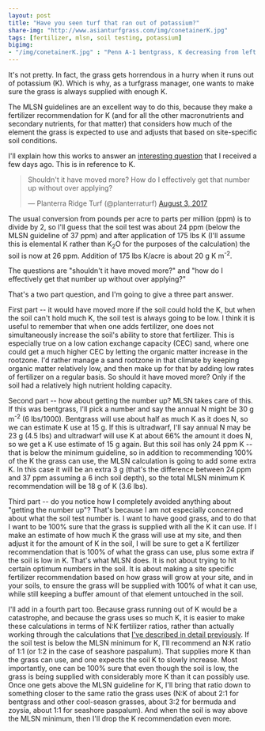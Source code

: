```yaml
---
layout: post
title: "Have you seen turf that ran out of potassium?"
share-img: "http://www.asianturfgrass.com/img/conetainerK.jpg"
tags: [fertilizer, mlsn, soil testing, potassium]
bigimg:
- "/img/conetainerK.jpg" : "Penn A-1 bentgrass, K decreasing from left to right"
---
```


It's not pretty. In fact, the grass gets horrendous in a hurry when it runs out of potassium (K). Which is why, as a turfgrass manager, one wants to make sure the grass is always supplied with enough K. 

The MLSN guidelines are an excellent way to do this, because they make a fertilizer recommendation for K (and for all the other macronutrients and secondary nutrients, for that matter) that considers how much of the element the grass is expected to use and adjusts that based on site-specific soil conditions.

I'll explain how this works to answer an [interesting question](https://twitter.com/planterraturf/status/893137371595669504) that I received a few days ago. This is in reference to K.

<blockquote class="twitter-tweet" data-lang="en"><p lang="en" dir="ltr">Shouldn&#39;t it have moved more? How do I effectively get that number up without over applying?</p>&mdash; Planterra Ridge Turf (@planterraturf) <a href="https://twitter.com/planterraturf/status/893137371595669504">August 3, 2017</a></blockquote>
<script async src="//platform.twitter.com/widgets.js" charset="utf-8"></script>

The usual conversion from pounds per acre to parts per million (ppm) is to divide by 2, so I'll guess that the soil test was about 24 ppm (below the MLSN guideline of 37 ppm) and after application of 175 lbs K (I'll assume this is elemental K rather than K<sub>2</sub>O for the purposes of the calculation) the soil is now at 26 ppm. Addition of 175 lbs K/acre is about 20 g K m<sup>-2</sup>.

The questions are "shouldn't it have moved more?" and "how do I effectively get that number up without over applying?" 

That's a two part question, and I'm going to give a three part answer.

First part -- it would have moved more if the soil could hold the K, but when the soil can't hold much K, the soil test is always going to be low. I think it is useful to remember that when one adds fertilizer, one does not simultaneously increase the soil's ability to store that fertilizer. This is especially true on a low cation exchange capacity (CEC) sand, where one could get a much higher CEC by letting the organic matter increase in the rootzone. I'd rather manage a sand rootzone in that climate by keeping organic matter relatively low, and then make up for that by adding low rates of fertilizer on a regular basis. So should it have moved more? Only if the soil had a relatively high nutrient holding capacity.

Second part -- how about getting the number up? MLSN takes care of this. If this was bentgrass, I'll pick a number and say the annual N might be 30 g m<sup>-2</sup> (6 lbs/1000). Bentgrass will use about half as much K as it does N, so we can estimate K use at 15 g. If this is ultradwarf, I'll say annual N may be 23 g (4.5 lbs) and ultradwarf will use K at about 66% the amount it does N, so we get a K use estimate of 15 g again. But this soil has only 24 ppm K -- that is below the minimum guideline, so in addition to recommending 100% of the K the grass can use, the MLSN calculation is going to add some extra K. In this case it will be an extra 3 g (that's the difference between 24 ppm and 37 ppm assuming a 6 inch soil depth), so the total MLSN minimum K recommendation will be 18 g of K (3.6 lbs).

Third part -- do you notice how I completely avoided anything about "getting the number up"? That's because I am not especially concerned about what the soil test number is. I want to have good grass, and to do that I want to be 100% sure that the grass is supplied with all the K it can use. If I make an estimate of how much K the grass will use at my site, and then adjust it for the amount of K in the soil, I will be sure to get a K fertilizer recommendation that is 100% of what the grass can use, plus some extra if the soil is low in K. That's what MLSN does. It is not about trying to hit certain optimum numbers in the soil. It is about making a site specific fertilizer recommendation based on how grass will grow at your site, and in your soils, to ensure the grass will be supplied with 100% of what it can use, while still keeping a buffer amount of that element untouched in the soil. 

I'll add in a fourth part too. Because grass running out of K would be a catastrophe, and because the grass uses so much K, it is easier to make these calculations in terms of N:K fertilizer ratios, rather than actually working through the calculations that [I've described in detail previously](http://www.asianturfgrass.com/2017-07-31-deficiency-symptoms-in-control-plots/). If the soil test is below the MLSN minimum for K, I'll recommend an N:K ratio of 1:1 (or 1:2 in the case of seashore paspalum). That supplies more K than the grass can use, and one expects the soil K to slowly increase. Most importantly, one can be 100% sure that even though the soil is low, the grass is being supplied with considerably more K than it can possibly use. Once one gets above the MLSN guideline for K, I'll bring that ratio down to something closer to the same ratio the grass uses (N:K of about 2:1 for bentgrass and other cool-season grasses, about 3:2 for bermuda and zoysia, about 1:1 for seashore paspalum). And when the soil is way above the MLSN minimum, then I'll drop the K recommendation even more.
